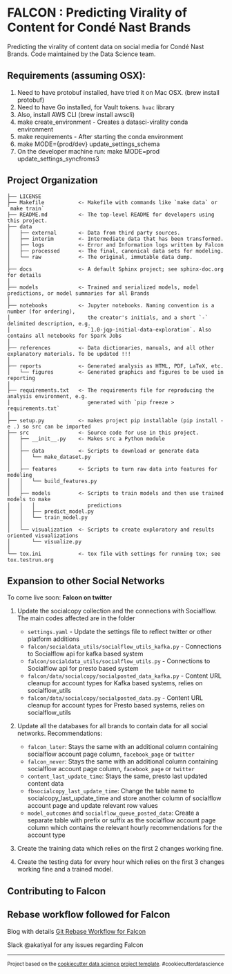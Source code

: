 FALCON : Predicting Virality of Content for Condé Nast Brands
=============================================================

Predicting the virality of content data on social media for Condé Nast Brands. Code maintained by the Data Science team.

Requirements (assuming OSX): 
------------

1. Need to have protobuf installed, have tried it on Mac OSX. (brew install protobuf)
2. Need to have Go installed, for Vault tokens. `hvac` library
3. Also, install AWS CLI (brew install awscli)
4. make create_environment - Creates a datasci-virality conda environment
5. make requirements - After starting the conda environment
6. make MODE={prod/dev} update_settings_schema 
7. On the developer machine run: make MODE=prod update_settings_syncfroms3


Project Organization
------------

    ├── LICENSE
    ├── Makefile           <- Makefile with commands like `make data` or `make train`
    ├── README.md          <- The top-level README for developers using this project.
    ├── data
    │   ├── external       <- Data from third party sources.
    │   ├── interim        <- Intermediate data that has been transformed.
    │   ├── logs           <- Error and Information logs written by Falcon
    │   ├── processed      <- The final, canonical data sets for modeling.
    │   └── raw            <- The original, immutable data dump.
    │
    ├── docs               <- A default Sphinx project; see sphinx-doc.org for details
    │
    ├── models             <- Trained and serialized models, model predictions, or model summaries for all Brands
    │
    ├── notebooks          <- Jupyter notebooks. Naming convention is a number (for ordering),
    │                         the creator's initials, and a short `-` delimited description, e.g.
    │                         `1.0-jqp-initial-data-exploration`. Also contains all notebooks for Spark Jobs
    │
    ├── references         <- Data dictionaries, manuals, and all other explanatory materials. To be updated !!!
    │
    ├── reports            <- Generated analysis as HTML, PDF, LaTeX, etc.
    │   └── figures        <- Generated graphics and figures to be used in reporting
    │
    ├── requirements.txt   <- The requirements file for reproducing the analysis environment, e.g.
    │                         generated with `pip freeze > requirements.txt`
    │
    ├── setup.py           <- makes project pip installable (pip install -e .) so src can be imported
    ├── src                <- Source code for use in this project.
    │   ├── __init__.py    <- Makes src a Python module
    │   │
    │   ├── data           <- Scripts to download or generate data
    │   │   └── make_dataset.py
    │   │
    │   ├── features       <- Scripts to turn raw data into features for modeling
    │   │   └── build_features.py
    │   │
    │   ├── models         <- Scripts to train models and then use trained models to make
    │   │   │                 predictions
    │   │   ├── predict_model.py
    │   │   └── train_model.py
    │   │
    │   └── visualization  <- Scripts to create exploratory and results oriented visualizations
    │       └── visualize.py
    │
    └── tox.ini            <- tox file with settings for running tox; see tox.testrun.org


Expansion to other Social Networks
------------

To come live soon: **Falcon on twitter**

1. Update the socialcopy collection and the connections with Socialflow. The main codes affected are in the folder
    * `settings.yaml` - Update the settings file to reflect twitter or other platform additions
    * `falcon/socialdata_utils/socialflow_utils_kafka.py` - Connections to Socialflow api for kafka based system
    * `falcon/socialdata_utils/socialflow_utils.py` - Connections to Socialflow api for presto based system
    * `falcon/data/socialcopy/socialposted_data_kafka.py` - Content URL cleanup for account types for Kafka based systems, relies on socialflow_utils
    * `falcon/data/socialcopy/socialposted_data.py` - Content URL cleanup for account types for Presto based systems, relies on socialflow_utils

2. Update all the databases for all brands to contain data for all social networks. Recommendations:
    * `falcon_later`: Stays the same with an additional column containing socialflow account page column, `facebook_page` or `twitter`
    * `falcon_never`: Stays the same with an additional column containing socialflow account page column, `facebook_page` or `twitter` 
    * `content_last_update_time`: Stays the same, presto last updated content data
    * `fbsocialcopy_last_update_time`: Change the table name to socialcopy_last_update_time and store another column of socialflow account page and update relevant row values
    * `model_outcomes` and `socialflow_queue_posted_data`: Create a separate table with prefix or suffix as the socialflow account page column which contains the relevant hourly recommendations for the account type
3. Create the training data which relies on the first 2 changes working fine.
4. Create the testing data for every hour which relies on the first 3 changes working fine and a trained model.


Contributing to Falcon
------------

**Rebase workflow followed for Falcon**
------------

Blog with details <a target="_blank" href="https://medium.com/singlestone/a-git-workflow-using-rebase-1b1210de83e5">Git Rebase Workflow for Falcon</a>

Slack @akatiyal for any issues regarding Falcon

--------

<p><small>Project based on the <a target="_blank" href="https://drivendata.github.io/cookiecutter-data-science/">cookiecutter data science project template</a>. #cookiecutterdatascience</small></p>



